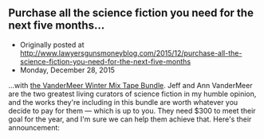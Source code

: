## Purchase all the science fiction you need for the next five months...

 * Originally posted at http://www.lawyersgunsmoneyblog.com/2015/12/purchase-all-the-science-fiction-you-need-for-the-next-five-months
 * Monday, December 28, 2015

...with [the VanderMeer Winter Mix Tape Bundle](https://storybundle.com/news/vandermeerwintermixtapebundle.html). Jeff and Ann VanderMeer are the two greatest living curators of science fiction in my humble opinion, and the works they're including in this bundle are worth whatever you decide to pay for them — which is up to you. They need $300 to meet their goal for the year, and I'm sure we can help them achieve that. Here's their announcement:  

